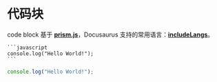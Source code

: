 # 代码块

code block 基于 **[prism.js](https://prismjs.com/#supported-languages)**，Docusaurus 支持的常用语言：**[includeLangs](https://github.com/FormidableLabs/prism-react-renderer/blob/master/src/vendor/prism/includeLangs.js)**。

````
```javascript
console.log("Hello World!");
```
````

```javascript
console.log("Hello World!");
```
